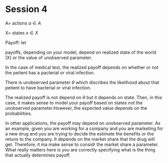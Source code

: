 # Session 4

A= actions    $a \in A$

X= states  $x \in X$

Payoff: let 

payoffs, depending on your model, depend on realized state of the world (X) or the value of unobserved parameter.
 
In the case of medical test, the realized payoff depends on whether or not the petient has a pacterial or viral infection. 

There is unobserved parameter $\theta$ which discribes the likelihood about that petient to have bacterial or viral infection.

The realized payoff is not depend on $\theta$ but it depends on state. Then, in this case, it makes sense to model your payoff based on states not the unobserved parameter.However, the expected value depends on the probabilities. 

In other applications, the payoff may depend on unobserved parameter. As an example, given you are working for a company and you are marketing for a new drug and you are trying to decide the estimate the benefits or the retuns to the company.
It depends on the market share that the drug will get. Therefore, it ma make sense to considr the market share a parameter.
What really matters here is you are correctly specifying what is the thing that actually determines payoff.

